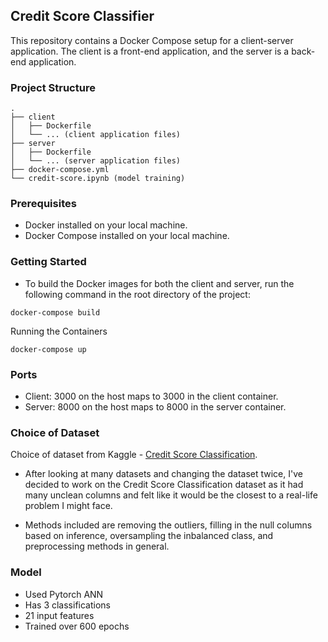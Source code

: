 ## Credit Score Classifier

This repository contains a Docker Compose setup for a client-server application. The client is a front-end application, and the server is a back-end application.

### Project Structure

    .
    ├── client
    │   ├── Dockerfile
    │   └── ... (client application files)
    ├── server
    │   ├── Dockerfile
    │   └── ... (server application files)
    ├── docker-compose.yml
    └── credit-score.ipynb (model training)

### Prerequisites

- Docker installed on your local machine.
- Docker Compose installed on your local machine.

### Getting Started

- To build the Docker images for both the client and server, run the following command in the root directory of the project:

```
docker-compose build
```

Running the Containers

```
docker-compose up
```

### Ports

- Client: 3000 on the host maps to 3000 in the client container.
- Server: 8000 on the host maps to 8000 in the server container.

### Choice of Dataset

Choice of dataset from Kaggle - [Credit Score Classification](https://www.kaggle.com/datasets/parisrohan/credit-score-classification/).

- After looking at many datasets and changing the dataset twice, I've decided to work on the Credit Score Classification dataset as it had many unclean columns and felt like it would be the closest to a real-life problem I might face.

- Methods included are removing the outliers, filling in the null columns based on inference, oversampling the inbalanced class, and preprocessing methods in general.

### Model

- Used Pytorch ANN
- Has 3 classifications
- 21 input features
- Trained over 600 epochs
